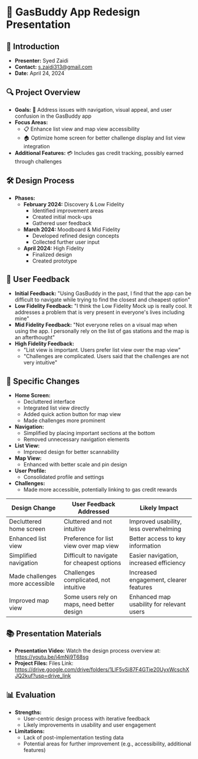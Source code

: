 # 🚗 GasBuddy App Redesign Presentation

## 📝 Introduction

- **Presenter:** Syed Zaidi
- **Contact:** s.zaidi313@gmail.com
- **Date:** April 24, 2024

## 🔍 Project Overview

- **Goals:** 🎯 Address issues with navigation, visual appeal, and user confusion in the GasBuddy app
- **Focus Areas:**
  - 📋 Enhance list view and map view accessibility
  - 🏠 Optimize home screen for better challenge display and list view integration
- **Additional Features:** 💳 Includes gas credit tracking, possibly earned through challenges

## 🛠️ Design Process

- **Phases:**
  - **February 2024:** Discovery & Low Fidelity
    - Identified improvement areas
    - Created initial mock-ups
    - Gathered user feedback
  - **March 2024:** Moodboard & Mid Fidelity
    - Developed refined design concepts
    - Collected further user input
  - **April 2024:** High Fidelity
    - Finalized design
    - Created prototype

## 💬 User Feedback

- **Initial Feedback:** "Using GasBuddy in the past, I find that the app can be difficult to navigate while trying to find the closest and cheapest option"
- **Low Fidelity Feedback:** "I think the Low Fidelity Mock up is really cool. It addresses a problem that is very present in everyone's lives including mine"
- **Mid Fidelity Feedback:** "Not everyone relies on a visual map when using the app. I personally rely on the list of gas stations and the map is an afterthought"
- **High Fidelity Feedback:**
  - "List view is important. Users prefer list view over the map view"
  - "Challenges are complicated. Users said that the challenges are not very intuitive"

## 🔧 Specific Changes

- **Home Screen:**
  - Decluttered interface
  - Integrated list view directly
  - Added quick action button for map view
  - Made challenges more prominent
- **Navigation:**
  - Simplified by placing important sections at the bottom
  - Removed unnecessary navigation elements
- **List View:**
  - Improved design for better scannability
- **Map View:**
  - Enhanced with better scale and pin design
- **User Profile:**
  - Consolidated profile and settings
- **Challenges:**
  - Made more accessible, potentially linking to gas credit rewards

| **Design Change** | **User Feedback Addressed** | **Likely Impact** |
| --- | --- | --- |
| Decluttered home screen | Cluttered and not intuitive | Improved usability, less overwhelming |
| Enhanced list view | Preference for list view over map view | Better access to key information |
| Simplified navigation | Difficult to navigate for cheapest options | Easier navigation, increased efficiency |
| Made challenges more accessible | Challenges complicated, not intuitive | Increased engagement, clearer features |
| Improved map view | Some users rely on maps, need better design | Enhanced map usability for relevant users |

## 📚 Presentation Materials
- **Presentation Video:** Watch the design process overview at: https://youtu.be/j4mNj9T68sg
- **Project Files:** Files Link: https://drive.google.com/drive/folders/1LlF5vSi87F4GTie20UyxWcschXJQ2kuf?usp=drive_link

## 📊 Evaluation

- **Strengths:**
  - User-centric design process with iterative feedback
  - Likely improvements in usability and user engagement
- **Limitations:**
  - Lack of post-implementation testing data
  - Potential areas for further improvement (e.g., accessibility, additional features)

